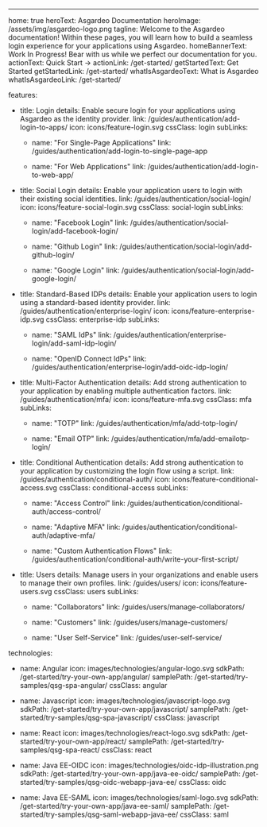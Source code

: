 ---
home: true
heroText: Asgardeo Documentation
heroImage: /assets/img/asgardeo-logo.png
tagline: Welcome to the Asgardeo documentation! Within these pages, you will learn how to build a seamless login experience for your applications using Asgardeo.
homeBannerText: Work In Progress! Bear with us while we perfect our documentation for you.
actionText: Quick Start →
actionLink: /get-started/
getStartedText: Get Started
getStartedLink: /get-started/
whatIsAsgardeoText: What is Asgardeo
whatIsAsgardeoLink: /get-started/

features:
  - title: Login
    details: Enable secure login for your applications using Asgardeo as the identity provider.
    link: /guides/authentication/add-login-to-apps/
    icon: icons/feature-login.svg
    cssClass: login
    subLinks:
      - name: "For Single-Page Applications"
        link: /guides/authentication/add-login-to-single-page-app
          
      - name: "For Web Applications"
        link: /guides/authentication/add-login-to-web-app/

  - title: Social Login
    details: Enable your application users to login with their existing social identities.
    link: /guides/authentication/social-login/
    icon: icons/feature-social-login.svg
    cssClass: social-login
    subLinks:
      - name: "Facebook Login"
        link: /guides/authentication/social-login/add-facebook-login/

      - name: "Github Login"
        link: /guides/authentication/social-login/add-github-login/

      - name: "Google Login"
        link: /guides/authentication/social-login/add-google-login/

  - title: Standard-Based IDPs
    details: Enable your application users to login using a standard-based identity provider.
    link: /guides/authentication/enterprise-login/
    icon: icons/feature-enterprise-idp.svg
    cssClass: enterprise-idp
    subLinks:
      - name: "SAML IdPs"
        link: /guides/authentication/enterprise-login/add-saml-idp-login/
      
      - name: "OpenID Connect IdPs"
        link: /guides/authentication/enterprise-login/add-oidc-idp-login/

  - title: Multi-Factor Authentication
    details: Add strong authentication to your application by enabling multiple authentication factors.
    link: /guides/authentication/mfa/
    icon: icons/feature-mfa.svg
    cssClass: mfa
    subLinks:
      - name: "TOTP"
        link: /guides/authentication/mfa/add-totp-login/
      
      - name: "Email OTP"
        link: /guides/authentication/mfa/add-emailotp-login/

  - title: Conditional Authentication
    details: Add strong authentication to your application by customizing the login flow using a script.
    link: /guides/authentication/conditional-auth/
    icon: icons/feature-conditional-access.svg
    cssClass: conditional-access
    subLinks:
      - name: "Access Control"
        link: /guides/authentication/conditional-auth/access-control/

      - name: "Adaptive MFA"
        link: /guides/authentication/conditional-auth/adaptive-mfa/
      
      - name: "Custom Authentication Flows"
        link: /guides/authentication/conditional-auth/write-your-first-script/
  
  - title: Users
    details: Manage users in your organizations and enable users to manage their own profiles.
    link: /guides/users/
    icon: icons/feature-users.svg
    cssClass: users
    subLinks:
      - name: "Collaborators"
        link: /guides/users/manage-collaborators/
      
      - name: "Customers"
        link: /guides/users/manage-customers/
      
      - name: "User Self-Service"
        link: /guides/user-self-service/

technologies:
  - name: Angular
    icon: images/technologies/angular-logo.svg
    sdkPath: /get-started/try-your-own-app/angular/
    samplePath: /get-started/try-samples/qsg-spa-angular/
    cssClass: angular
  
  - name: Javascript
    icon: images/technologies/javascript-logo.svg
    sdkPath: /get-started/try-your-own-app/javascript/
    samplePath: /get-started/try-samples/qsg-spa-javascript/
    cssClass: javascript
  
  - name: React
    icon: images/technologies/react-logo.svg
    sdkPath: /get-started/try-your-own-app/react/
    samplePath: /get-started/try-samples/qsg-spa-react/
    cssClass: react
  
  - name: Java EE-OIDC
    icon: images/technologies/oidc-idp-illustration.png
    sdkPath: /get-started/try-your-own-app/java-ee-oidc/
    samplePath: /get-started/try-samples/qsg-oidc-webapp-java-ee/
    cssClass: oidc
  
  - name: Java EE-SAML
    icon: images/technologies/saml-logo.svg
    sdkPath: /get-started/try-your-own-app/java-ee-saml/
    samplePath: /get-started/try-samples/qsg-saml-webapp-java-ee/
    cssClass: saml
